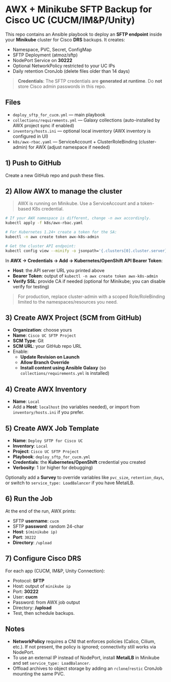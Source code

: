 # AWX + Minikube SFTP Backup for Cisco UC (CUCM/IM&P/Unity)

This repo contains an Ansible playbook to deploy an **SFTP endpoint** inside your **Minikube** cluster for Cisco **DRS** backups. It creates:
- Namespace, PVC, Secret, ConfigMap
- SFTP Deployment (atmoz/sftp)
- NodePort Service on **30222**
- Optional NetworkPolicy restricted to your UC IPs
- Daily retention CronJob (delete files older than 14 days)

> **Credentials**: The SFTP credentials are **generated at runtime**. Do **not** store Cisco admin passwords in this repo.

## Files
- `deploy_sftp_for_cucm.yml` — main playbook
- `collections/requirements.yml` — Galaxy collections (auto-installed by AWX project sync if enabled)
- `inventory/hosts.ini` — optional local inventory (AWX inventory is configured in UI)
- `k8s/awx-rbac.yaml` — ServiceAccount + ClusterRoleBinding (cluster-admin) for AWX (adjust namespace if needed)

## 1) Push to GitHub
Create a new GitHub repo and push these files.

## 2) Allow AWX to manage the cluster
> AWX is running on Minikube. Use a ServiceAccount and a token-based K8s credential.

```bash
# If your AWX namespace is different, change -n awx accordingly.
kubectl apply -f k8s/awx-rbac.yaml

# For Kubernetes 1.24+ create a token for the SA:
kubectl -n awx create token awx-k8s-admin

# Get the cluster API endpoint:
kubectl config view --minify -o jsonpath='{.clusters[0].cluster.server}'; echo
```

In **AWX → Credentials → Add → Kubernetes/OpenShift API Bearer Token**:
- **Host**: the API server URL you printed above
- **Bearer Token**: output of `kubectl -n awx create token awx-k8s-admin`
- **Verify SSL**: provide CA if needed (optional for Minikube; you can disable verify for testing)

> For production, replace cluster-admin with a scoped Role/RoleBinding limited to the namespaces/resources you need.

## 3) Create AWX Project (SCM from GitHub)
- **Organization**: choose yours
- **Name**: `Cisco UC SFTP Project`
- **SCM Type**: Git
- **SCM URL**: your GitHub repo URL
- Enable:
  - **Update Revision on Launch**
  - **Allow Branch Override**
  - **Install content using Ansible Galaxy** (so `collections/requirements.yml` is installed)

## 4) Create AWX Inventory
- **Name**: `Local`
- Add a **Host**: `localhost` (no variables needed), or import from `inventory/hosts.ini` if you prefer.

## 5) Create AWX Job Template
- **Name**: `Deploy SFTP for Cisco UC`
- **Inventory**: `Local`
- **Project**: `Cisco UC SFTP Project`
- **Playbook**: `deploy_sftp_for_cucm.yml`
- **Credentials**: the **Kubernetes/OpenShift** credential you created
- **Verbosity**: 1 (or higher for debugging)

Optionally add a **Survey** to override variables like `pvc_size`, `retention_days`, or switch to `service_type: LoadBalancer` if you have MetalLB.

## 6) Run the Job
At the end of the run, AWX prints:
- SFTP **username**: `cucm`
- SFTP **password**: random 24-char
- **Host**: `$(minikube ip)`
- **Port**: `30222`
- **Directory**: `/upload`

## 7) Configure Cisco DRS
For each app (CUCM, IM&P, Unity Connection):
- Protocol: **SFTP**
- Host: output of `minikube ip`
- Port: **30222**
- User: **cucm**
- Password: from AWX job output
- Directory: **/upload**
- Test, then schedule backups.

## Notes
- **NetworkPolicy** requires a CNI that enforces policies (Calico, Cilium, etc.). If not present, the policy is ignored; connectivity still works via NodePort.
- To use an external IP instead of NodePort, install **MetalLB** in Minikube and set `service_type: LoadBalancer`.
- Offload archives to object storage by adding an `rclone`/`restic` CronJob mounting the same PVC.

